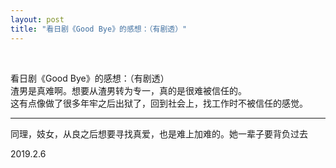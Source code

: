 ```yaml
---
layout: post
title: "看日剧《Good Bye》的感想：（有剧透）"
---
```


  
&nbsp;
&nbsp;


看日剧《Good Bye》的感想：（有剧透）
<br>渣男是真难啊。想要从渣男转为专一，真的是很难被信任的。
<br>这有点像做了很多年牢之后出狱了，回到社会上，找工作时不被信任的感觉。

---

同理，妓女，从良之后想要寻找真爱，也是难上加难的。她一辈子要背负过去

2019.2.6